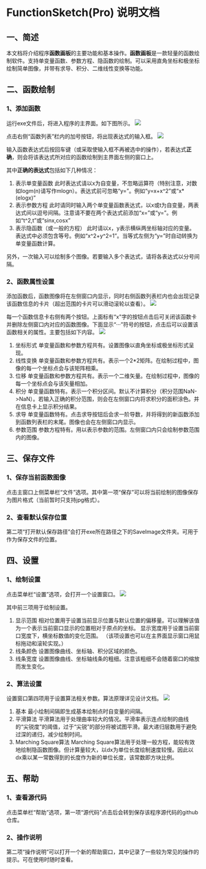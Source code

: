 # FunctionSketch(Pro) 说明文档

## 一、简述
本文档将介绍程序**函数画板**的主要功能和基本操作。**函数画板**是一款轻量的函数绘制软件。支持单变量函数、参数方程、隐函数的绘制。可以采用直角坐标和极坐标绘制简单图像，并带有求导、积分、二维线性变换等功能。

## 二、函数绘制
### 1、添加函数
运行exe文件后，将进入程序的主界面。如下图所示。
![](https://github.com/wokron/FunctionSketchPro/blob/master/%E6%96%87%E6%A1%A3/Image/%E5%87%BD%E6%95%B0%E4%B8%BB%E7%95%8C%E9%9D%A2.png)

点击右侧“函数列表”栏内的加号按钮，将出现表达式的输入框。
![](https://github.com/wokron/FunctionSketchPro/blob/master/%E6%96%87%E6%A1%A3/Image/%E8%BE%93%E5%85%A5%E5%87%BD%E6%95%B0.png)

输入函数表达式后按回车键（或采取使输入框不再被选中的操作），若表达式**正确**，则会将该表达式所对应的函数绘制到主界面左侧的窗口上。

其中**正确的表达式**包括如下几种情况：
1. 表示单变量函数
   此时表达式请以x为自变量，不忽略运算符（特别注意，对数如logm(n)请写作mlogn）。表达式前可忽略“y=”。例如“y=x+x^2”或“x*(elogx)”
2. 表示参数方程
   此时请同时输入两个单变量函数表达式，以x或t为自变量，两表达式间以逗号间隔。注意请不要在两个表达式前添加“x=”或“y=”。例如“t^2,t”或“sinx,cosx”
3. 表示隐函数（或一般的方程）
   此时请以x，y表示横纵两坐标轴对应的变量。表达式中必须包含等号。例如“x^2+y^2=1”。当等式左侧为“y=”时自动转换为单变量函数计算。

另外，一次输入可以绘制多个图像。若要输入多个表达式，请将各表达式以分号间隔。

### 2、函数属性设置
添加函数后，函数图像将在左侧窗口内显示，同时右侧函数列表栏内也会出现记录该函数信息的卡片（超出范围的卡片可以滑动滚轮以查看）。
![](https://github.com/wokron/FunctionSketchPro/blob/master/%E6%96%87%E6%A1%A3/Image/%E7%BB%98%E5%88%B6%E5%9B%BE%E5%83%8F.png)

每一个函数信息卡右侧有两个按钮。上面标有“x"字的按钮点击后可关闭该函数卡并删除左侧窗口内对应的函数图像。下面显示“···”符号的按钮，点击后可以设置该函数相关的属性。主要包括如下内容。
![](https://github.com/wokron/FunctionSketchPro/blob/master/%E6%96%87%E6%A1%A3/Image/%E5%87%BD%E6%95%B0%E8%AE%BE%E7%BD%AE.png)

1. 坐标形式
   单变量函数和参数方程共有。设置图像以直角坐标或极坐标形式呈现。
2. 线性变换
   单变量函数和参数方程共有。表示一个2*2矩阵。在绘制过程中，图像的每一个坐标点会与该矩阵相乘。
3. 位移
   单变量函数和参数方程共有。表示一个二维矢量。在绘制过程中，图像的每一个坐标点会与该矢量相加。
4. 积分
   单变量函数特有。表示一个积分区间。默认不计算积分（积分范围NaN->NaN）。若输入正确的积分范围，则会在左侧窗口内将求积分的面积涂色。并在信息卡上显示积分结果。
5. 求导
   单变量函数特有。点击求导按钮后会求一阶导数，并将得到的新函数添加到函数列表栏的末尾。图像也会在左侧窗口内显示。
6. 参数范围
   参数方程特有。用以表示参数的范围。左侧窗口内只会绘制参数范围内的图像。

## 三、保存文件
### 1、保存当前函数图像
点击主窗口上侧菜单栏“文件”选项。其中第一项“保存”可以将当前绘制的图像保存为图片格式（当前暂时只支持jpg格式）。

### 2、查看默认保存位置
第二项“打开默认保存路径”会打开exe所在路径之下的SaveImage文件夹。可用于作为保存文件的位置。

## 四、设置
### 1、绘制设置
点击菜单栏“设置”选项，会打开一个设置窗口。
![](https://github.com/wokron/FunctionSketchPro/blob/master/%E6%96%87%E6%A1%A3/Image/%E8%AE%BE%E7%BD%AE%E7%AA%97%E5%8F%A3.png)

其中前三项用于绘制设置。
1. 显示范围
   相对位置用于设置当前显示位置与默认位置的偏移量。可以理解该值为一个表示当前窗口显示的位置相对于原点的坐标。
   显示宽度用于设置当前窗口宽度下，横坐标数值的变化范围。
   （该项设置也可以在主界面显示窗口用鼠标拖动和滚轮实现。）
2. 线条颜色
   设置图像曲线、坐标轴、积分区域的颜色。
3. 线条宽度
   设置图像曲线、坐标轴线条的粗细。注意该粗细不会随着窗口的缩放而发生变化。

### 2、算法设置
设置窗口第四项用于设置算法相关参数。算法原理详见设计文档。
![](https://github.com/wokron/FunctionSketchPro/blob/master/%E6%96%87%E6%A1%A3/Image/%E7%AE%97%E6%B3%95%E8%AE%BE%E7%BD%AE.png)

1. 基本
   最小绘制间隔即生成基本绘制点时自变量的间隔。
2. 平滑算法
   平滑算法用于处理曲率较大的情况。平滑率表示连点绘制的曲线的“尖锐度”的阈值，过于“尖锐”的部分将被试图平滑。最大递归层数用于避免过深的递归，减少绘制时间。
3. Marching Square算法
   Marching Square算法用于处理一般方程，能较有效地绘制隐函数图像。但计算量较大，以dx为单位长度绘制速度较慢。因此以dx乘以某一常数得到的长度作为新的单位长度，该常数即方块比例。

## 五、帮助
### 1、查看源代码
点击菜单栏“帮助”选项，第一项“源代码”点击后会转到保存该程序源代码的github仓库。

### 2、操作说明
第二项“操作说明”可以打开一个新的帮助窗口，其中记录了一些较为常见的操作的提示。可在使用时随时查看。
